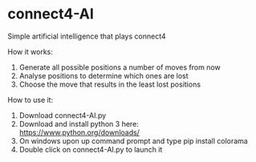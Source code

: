 # connect4-AI
Simple artificial intelligence that plays connect4

How it works:
1. Generate all possible positions a number of moves from now
2. Analyse positions to determine which ones are lost
3. Choose the move that results in the least lost positions

How to use it:
1. Download connect4-AI.py
2. Download and install python 3 here: https://www.python.org/downloads/
3. On windows upon up command prompt and type   pip install colorama
4. Double click on connect4-AI.py to launch it
